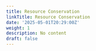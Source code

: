 ```yaml
---
title: Resource Conservation
linkTitle: Resource Conservation
date: '2025-05-01T20:29:00Z'
weight: 1
description: No content
draft: false
---
```



